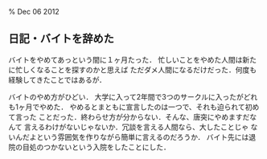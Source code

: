 % Dec 06 2012

## 日記・バイトを辞めた

バイトをやめてあっという間に１ヶ月たった．
忙しいことをやめた人間は新たに忙しくなることを探すのかと思えば
ただダメ人間になるだけだった．何度も経験してきたことではあるが．

バイトのやめ方がひどい．
大学に入って2年間で3つのサークルに入ったがどれも1ヶ月でやめた．
やめるとまともに宣言したのは一つで、それも迫られて初めて言った
ことだった．終わらせ方が分からない．そんな、唐突にやめますだなんて
言えるわけがないじゃないか．冗談を言える人間なら、大したことじゃ
ないんだよという雰囲気を作りながら簡単に言えるのだろうか．
バイト先には退院の目処のつかないという入院をしたことにした．

